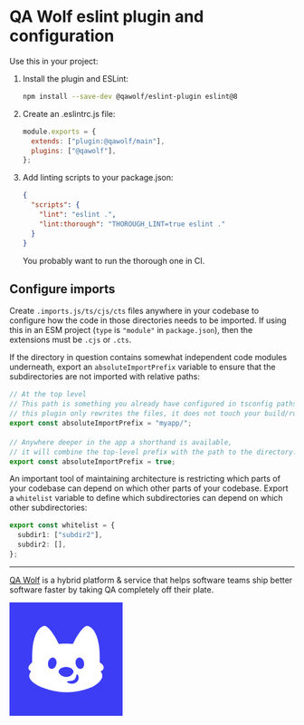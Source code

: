 # QA Wolf eslint plugin and configuration

Use this in your project:

1. Install the plugin and ESLint:

   ```sh
   npm install --save-dev @qawolf/eslint-plugin eslint@8
   ```

2. Create an .eslintrc.js file:

   ```js
   module.exports = {
     extends: ["plugin:@qawolf/main"],
     plugins: ["@qawolf"],
   };
   ```

3. Add linting scripts to your package.json:

   ```json
   {
     "scripts": {
       "lint": "eslint .",
       "lint:thorough": "THOROUGH_LINT=true eslint ."
     }
   }
   ```

   You probably want to run the thorough one in CI.

## Configure imports

Create `.imports.js/ts/cjs/cts` files anywhere in your codebase to configure how the code in those directories needs to be imported. If using this in an ESM project (`type` is `"module"` in `package.json`), then the extensions must be `.cjs` or `.cts`.

If the directory in question contains somewhat independent code modules underneath, export an `absoluteImportPrefix` variable to ensure that the subdirectories are not imported with relative paths:

```ts
// At the top level
// This path is something you already have configured in tsconfig paths,
// this plugin only rewrites the files, it does not touch your build/run configuration.
export const absoluteImportPrefix = "myapp/";

// Anywhere deeper in the app a shorthand is available,
// it will combine the top-level prefix with the path to the directory:
export const absoluteImportPrefix = true;
```

An important tool of maintaining architecture is restricting which parts of your codebase can depend on which other parts of your codebase. Export a `whitelist` variable to define which subdirectories can depend on which other subdirectories:

```ts
export const whitelist = {
  subdir1: ["subdir2"],
  subdir2: [],
};
```

---

[QA Wolf](https://www.qawolf.com/) is a hybrid platform & service that helps software teams ship better software faster by taking QA completely off their plate.

![QA Wolf logo](./docs/qawolf.png)
